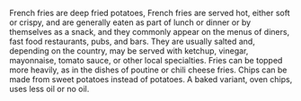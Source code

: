 French fries are deep fried potatoes,
French fries are served hot, either soft or crispy, and are generally eaten as part of lunch or dinner or by themselves as a snack, and they commonly appear on the menus of diners, fast food restaurants, pubs, and bars. They are usually salted and, depending on the country, may be served with ketchup, vinegar, mayonnaise, tomato sauce, or other local specialties. Fries can be topped more heavily, as in the dishes of poutine or chili cheese fries. Chips can be made from sweet potatoes instead of potatoes. A baked variant, oven chips, uses less oil or no oil.